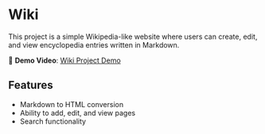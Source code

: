 # Wiki

This project is a simple Wikipedia-like website where users can create, edit, and view encyclopedia entries written in Markdown.

🎥 **Demo Video**: [Wiki Project Demo](https://youtu.be/CU7mSrWatDg)

## Features

- Markdown to HTML conversion
- Ability to add, edit, and view pages
- Search functionality
